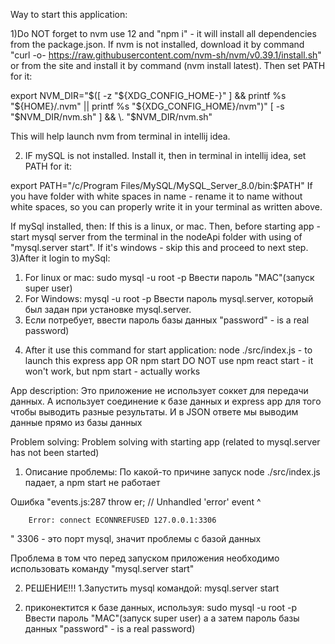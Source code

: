 Way to start this application:

1)Do NOT forget to nvm use 12 and "npm i" - it will install all dependencies from the package.json.
If nvm is not installed, download it by command "curl -o- https://raw.githubusercontent.com/nvm-sh/nvm/v0.39.1/install.sh" or from the site and install it by command (nvm install latest). Then set PATH for it:

export NVM_DIR="$([ -z "${XDG_CONFIG_HOME-}" ] && printf %s "${HOME}/.nvm" || printf %s "${XDG_CONFIG_HOME}/nvm")"
[ -s "$NVM_DIR/nvm.sh" ] && \. "$NVM_DIR/nvm.sh"

This will help launch nvm from terminal in intellij idea.

2) IF mySQL is not installed. Install it, then in terminal in intellij idea, set PATH for it:

export PATH="/c/Program Files/MySQL/MySQL_Server_8.0/bin:$PATH"
If you have folder with white spaces in name - rename it to name without white spaces, so you can properly write it in your terminal as written above.

If mySql installed, then:
If this is a linux, or mac. Then, before starting app - start mysql server from the terminal in the nodeApi folder with using of 
"mysql.server start". If it's windows - skip this and proceed to next step.
3)After it login to mySql:
1. For linux or mac:
sudo mysql -u root -p
Ввести пароль "MAC"(запуск super user)
2. For Windows:
mysql -u root -p
Ввести пароль mysql.server, который был задан при установке mysql.server.
3. Если потребует, ввести пароль базы данных "password" - is a real password)



4) After it use this command for start application:
node ./src/index.js - to launch this express app
OR
npm start
DO NOT use npm react start - it won't work, but npm start - actually works

App description:
Это приложение не использует соккет для передачи данных. А использует соединение к базе данных и express app
для того чтобы выводить разные результаты. И в JSON ответе мы выводим данные прямо из базы данных



Problem solving:
Problem solving with starting app (related to mysql.server has not been started)

1) Описание проблемы:
По какой-то причине запуск node ./src/index.js падает, а npm start не работает

Ошибка "events.js:287
              throw er; // Unhandled 'error' event
              ^
        
        Error: connect ECONNREFUSED 127.0.0.1:3306
"
3306 - это порт mysql, значит проблемы с базой данных

Проблема в том что перед запуском приложения необходимо использовать команду "mysql.server start"


2) РЕШЕНИЕ!!!
1.Запустить mysql командой:
  mysql.server start
2. приконектится к базе данных, используя:
   sudo mysql -u root -p
   Ввести пароль "MAC"(запуск super user)
   а а затем пароль базы данных "password" - is a real password)
